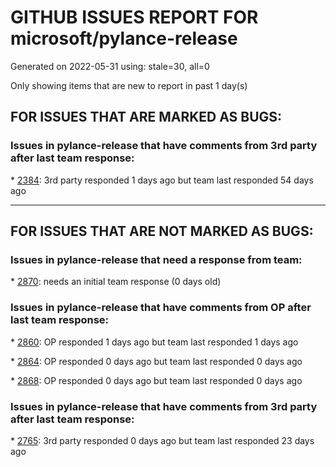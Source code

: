 
# GITHUB ISSUES REPORT FOR microsoft/pylance-release


Generated on 2022-05-31 using: stale=30, all=0


Only showing items that are new to report in past 1 day(s)


## FOR ISSUES THAT ARE MARKED AS BUGS:


### Issues in pylance-release that have comments from 3rd party after last team response:


\* [2384](https://github.com/microsoft/pylance-release/issues/2384 "Dictionary Intellisense only works with two sets of brackets in Jupyter Notebooks"): 3rd party responded 1 days ago but team last responded 54 days ago

---

## FOR ISSUES THAT ARE NOT MARKED AS BUGS:


### Issues in pylance-release that need a response from team:


\* [2870](https://github.com/microsoft/pylance-release/issues/2870 "Pylance sometimes does not start up"): needs an initial team response (0 days old)

### Issues in pylance-release that have comments from OP after last team response:


\* [2860](https://github.com/microsoft/pylance-release/issues/2860 "No keys hints for TypedDict when it is in union"): OP responded 1 days ago but team last responded 1 days ago

\* [2864](https://github.com/microsoft/pylance-release/issues/2864 "Use information from .pyi files in .py files they describe"): OP responded 0 days ago but team last responded 0 days ago

\* [2868](https://github.com/microsoft/pylance-release/issues/2868 "Autocomplete not working properly for inherited classes - Ubuntu"): OP responded 0 days ago but team last responded 0 days ago

### Issues in pylance-release that have comments from 3rd party after last team response:


\* [2765](https://github.com/microsoft/pylance-release/issues/2765 "Error: command 'pyright.createtypestub' already exists"): 3rd party responded 0 days ago but team last responded 23 days ago
